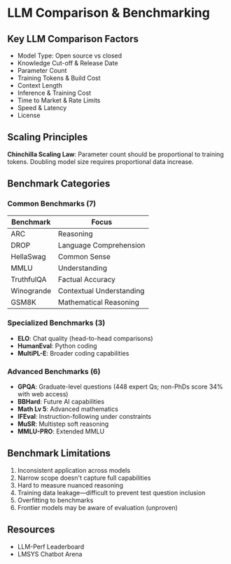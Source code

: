 # LLM Comparison & Benchmarking

## Key LLM Comparison Factors
- Model Type: Open source vs closed
- Knowledge Cut-off & Release Date
- Parameter Count
- Training Tokens & Build Cost
- Context Length
- Inference & Training Cost
- Time to Market & Rate Limits
- Speed & Latency
- License

## Scaling Principles
**Chinchilla Scaling Law**: Parameter count should be proportional to training tokens. Doubling model size requires proportional data increase.

## Benchmark Categories

### Common Benchmarks (7)
| Benchmark | Focus |
|-----------|-------|
| ARC | Reasoning |
| DROP | Language Comprehension |
| HellaSwag | Common Sense |
| MMLU | Understanding |
| TruthfulQA | Factual Accuracy |
| Winogrande | Contextual Understanding |
| GSM8K | Mathematical Reasoning |

### Specialized Benchmarks (3)
- **ELO**: Chat quality (head-to-head comparisons)
- **HumanEval**: Python coding
- **MultiPL-E**: Broader coding capabilities

### Advanced Benchmarks (6)
- **GPQA**: Graduate-level questions (448 expert Qs; non-PhDs score 34% with web access)
- **BBHard**: Future AI capabilities
- **Math Lv 5**: Advanced mathematics
- **IFEval**: Instruction-following under constraints
- **MuSR**: Multistep soft reasoning
- **MMLU-PRO**: Extended MMLU

## Benchmark Limitations
1. Inconsistent application across models
2. Narrow scope doesn't capture full capabilities
3. Hard to measure nuanced reasoning
4. Training data leakage—difficult to prevent test question inclusion
5. Overfitting to benchmarks
6. Frontier models may be aware of evaluation (unproven)

## Resources
- LLM-Perf Leaderboard
- LMSYS Chatbot Arena